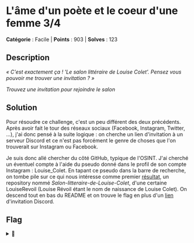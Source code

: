# L'âme d'un poète et le coeur d'une femme 3/4

**Catégorie** : Facile | **Points** : 903 | **Solves** : 123

## Description

*« C'est exactement ça ! 'Le salon littéraire de Louise Colet'. Pensez vous pouvoir me trouver une invitation ? »*

*Trouvez une invitation pour rejoindre le salon*

## Solution

Pour résoudre ce challenge, c'est un peu différent des deux précédents. Après avoir fait le tour des réseaux sociaux (Facebook, Instagram, Twitter, ...), j'ai donc pensé à la suite logique : on cherche un lien d'invitation à un serveur Discord et ce n'est pas forcément le genre de choses que l'on trouverait sur Instagram ou Facebook.

Je suis donc allé chercher du côté GitHub, typique de l'OSINT. J'ai cherché un éventuel compte à l'aide du pseudo donné dans le profil de son compte Instagram : Louise_Colet. En tapant ce pseudo dans la barre de recherche, on tombe pile sur ce qui nous intéresse comme premier [résultat](https://github.com/LouiseRevoil/Salon-litteraire-de-Louise-Colet), un repository nommé *Salon-litteraire-de-Louise-Colet*, d'une certaine LouiseRevoil (Louise Révoil étant le nom de naissance de Louise Colet). On descend tout en bas du README et on trouve le flag en plus d'un [lien](https://discord.gg/NeCgh9ZZqD) d'invitation Discord.

## Flag

<details>
<summary>🚩</summary>

```
404CTF{B13nv3nue_d4ns_le_s4lon_l1tter4ir3_de_lou1se_C0l3t}
```